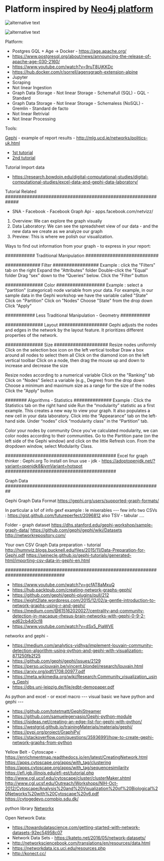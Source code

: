 # Platform inspired by [Neo4j platform](https://neo4j.com/blog/graph-algorithms-in-neo4j-neo4j-graph-analytics/)

![alternative text](http://www.plantuml.com/plantuml/proxy?cache=no&src=https://raw.github.com/plantuml/plantuml-server/master/src/main/webapp/resource/test2diagrams.txt)


![alternative text](http://www.plantuml.com/plantuml/proxy?cache=no&src=/https://raw.github.com/graph-thinking/graphAnalytics/blob/main/test.txt)



Platform: 
* Postgres GQL + Age → Docker - https://age.apache.org/
* https://www.postgresql.org/about/news/announcing-the-release-of-apache-age-030-2160/
* https://www.youtube.com/watch?v=9ruT8UjKKDc
* https://hub.docker.com/r/sorrell/agensgraph-extension-alpine
* Jupyter
* Scraping 
* Not linear Ingestion 
* Graph Data Storage - Not linear Storage - Schemafull (SQL) - GQL - Standard 
* Graph Data Storage - Not linear Storage - Schemaless (NoSQL) - Gremlin - Standard de facto
* Not linear Retrivial 
* Not linear Processing

Tools:

[Gephi](http://derekgreene.com/slides/derekgreene_gephi_slides.pdf) - example of report results - http://mlg.ucd.ie/networks/politics-uk.html

* [1st tutorial](https://gephi.org/users/quick-start/)
* [2nd tutorial](https://gephi.org/users/tutorial-visualization/)

Tutorial Import data 
* https://research.bowdoin.edu/digital-computational-studies/digital-computational-studies/excel-data-and-gephi-data-laboratory/

Tutorial Related #############################################################
* SNA - Facebook - Facebook Graph Api - apps.facebook.com/netvizz/

1. Overview: We can explore the graph visually 
2. Data Laboratory: We can see the spreadsheet view of our data - and the new data we create as we analyze our graph
3. Preview: This is where we polish our visualization.

Ways to find out information from your graph - to express in your report: 

########### Traditional Manipulation ###########################

############# Filter #################
Example : click the "Filters" tab on the right
Expand the "Attributes" folder
Double-click the "Equal" folder
Drag “sex” down to the “Queries” below.
Click the "Filter" button

############## Color ##################
Example : select a "partition" (categorical) node variable from your data. For example, in our sample data in the Gephi workshop we have the variable called "State"
Click on "Partition"
Click on "Nodes"
Choose "State" from the drop down
Click "Apply"

########### Less Traditional Manipulation - Geometry ###########

############## Layout ##################
Gephi adjusts the nodes and edges in the network by the layout feature. It prioritizes different properties of the network.


############## Size ####################
Resize nodes uniformly
Click on the selection box icon on the left vertical toolbar
Draw a box around all nodes to select them all
Click on the diamond icon on the left vertical toolbar
Click on a node, then drag the mouse up and down to increase and decrease the size

Resize nodes according to a numerical variable
Click on the "Ranking" tab
Click on "Nodes"
Select a variable (e.g., Degree) from the drop down
Choose a minimum and maximum size as a range for the size of the nodes
Click the "Apply" button


######## Algorithms - Statistics ##############
Example : Click the Statistics tab on the right hand side
Run the “modularity” statistic as a first example. 
This creates a new way to view your graph. It also populates a new cell in your data laboratory.
Click into the “Appearance” tab on the left-hand side. Under “nodes” click “modularity class” in the “Partition” tab.

Color your nodes by community
Once you've calculated modularity, we can color nodes according to their communities. Go to the Partition pane (on the left side of the Gephi window) and click on the little Refresh icon. From the dropdown window, select Modularity Class. 

#########################################
Excel for graph thinker : Gephi.org
To install on linux use - jdk - https://adoptopenjdk.net/?variant=openjdk8&jvmVariant=hotspot
#########################################

Graph Data  ##########################################################

Gephi Graph Data Format
https://gephi.org/users/supported-graph-formats/
 
In particular 
a lof of info gexf example : le miserables ---
few info two CSVs : https://gist.github.com/futureperfect/2096812
also TSV - tabular ....

Folder - graph dataset
https://dhs.stanford.edu/gephi-workshop/sample-graph-data/
https://github.com/gephi/gephi/wiki/Datasets
http://networkrepository.com/

Your own CSV Graph Data preparation - tutorial 
http://humnviz.blogs.bucknell.edu/files/2015/11/Data-Preparation-for-Gephi.pdf
https://seinecle.github.io/gephi-tutorials/generated-html/importing-csv-data-in-gephi-en.html

##############################################################################

* https://www.youtube.com/watch?v=gcfAT8aMxuQ
* https://hub.packtpub.com/creating-network-graphs-gephi/
* https://github.com/gephi/gephi-plugins/pull/212
* https://eight2late.wordpress.com/2015/12/02/a-gentle-introduction-to-network-graphs-using-r-and-gephi/
* https://medium.com/@615162020027/centrality-and-community-detection-in-macaque-rhesus-brain-networks-with-gephi-0-9-2-ed62cb4d0cf8
* https://www.youtube.com/watch?v=dSx5_PjaWVE


 networkx and gephi - 
 * https://medium.com/analytics-vidhya/implement-louvain-community-detection-algorithm-using-python-and-gephi-with-visualization-871250fb2f25
 * https://github.com/gephi/gephi/issues/2129
 * https://perso.uclouvain.be/vincent.blondel/research/louvain.html
 * https://arxiv.org/pdf/1708.00977.pdf
 * https://meta.wikimedia.org/wiki/Research:Community_visualization_using_Gephi
 * https://dbs.uni-leipzig.de/file/edbt-demopaper.pdf

As python and excel - or excel macro --- visual basic we have python and gephi ---       
* https://github.com/totetmatt/GephiStreamer  
* https://github.com/samuelegervasio/Gephi-python-module 
* https://jsideas.net/creating-an-edge-list-for-gephi-with-python/   
* https://westgrid.github.io/trainingMaterials/materials/gephi/         
* https://pypi.org/project/GraphiPy/ 
* https://stackoverflow.com/questions/35936991/how-to-create-gephi-network-graphs-from-python
                      
Yellow Belt - Cytoscape - https://enrichmentmap.readthedocs.io/en/latest/CreatingNetwork.html
                          https://apps.cytoscape.org/apps/with_tag/clustering
                          https://apps.cytoscape.org/apps/with_tag/sequencesimilarity
                          https://efi.igb.illinois.edu/efi-est/tutorial.php
                          http://www.cgl.ucsf.edu/cytoscape/cluster/clusterMaker.shtml
                          http://www.cgl.ucsf.edu/Outreach/Workshops/NIH-Oct-2012/Cytoscape/Analysis%20and%20Visualization%20of%20Biological%20Networks%20with%20Cytoscape%20v6.pdf
                          https://cytogedevo.compbio.sdu.dk/


python library [Networkx](https://networkx.org/)


Open Network Data: 
* https://towardsdatascience.com/getting-started-with-network-datasets-92ec54958c07
* Network Data Sets - https://kateto.net/2016/05/network-datasets/
* http://networksciencebook.com/translations/en/resources/data.html
* https://networkdata.ics.uci.edu/resources.php
* http://konect.cc/

